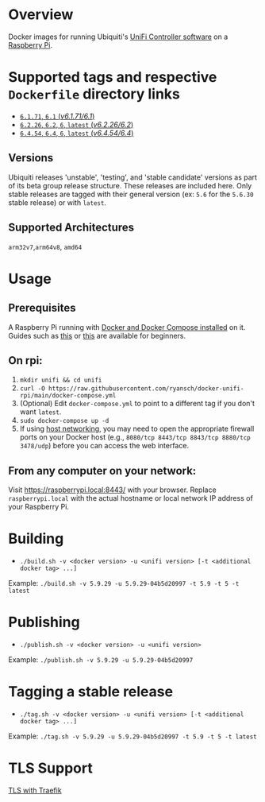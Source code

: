 # Overview

Docker images for running Ubiquiti's [UniFi Controller software](https://www.ubnt.com/download/unifi/) on a [Raspberry Pi](https://www.raspberrypi.org/).

# Supported tags and respective `Dockerfile` directory links

- [`6.1.71`, `6.1` (*v6.1.71/6.1*)](https://github.com/ryansch/docker-unifi-rpi/blob/v6.1.71/6.1)
- [`6.2.26`, `6.2`, `6`, `latest` (*v6.2.26/6.2*)](https://github.com/ryansch/docker-unifi-rpi/blob/v6.2.26/6.2)
- [`6.4.54`, `6.4`, `6`, `latest` (*v6.4.54/6.4*)](https://github.com/ryansch/docker-unifi-rpi/blob/v6.4.54/6.4)

## Versions
Ubiquiti releases 'unstable', 'testing', and 'stable candidate' versions as part of its beta group release structure.  These releases are included here.  Only stable releases are tagged with their general version (ex: `5.6` for the `5.6.30` stable release) or with `latest`.

## Supported Architectures
`arm32v7`,`arm64v8`, `amd64`

# Usage

## Prerequisites

A Raspberry Pi running with [Docker and Docker Compose installed](https://docs.docker.com/engine/installation/linux/docker-ce/debian/#install-using-the-convenience-script) on it. Guides such as [this](https://blog.alexellis.io/getting-started-with-docker-on-raspberry-pi/) or [this](https://blog.hypriot.com/getting-started-with-docker-and-mac-on-the-raspberry-pi/) are available for beginners.

## On rpi:

1. `mkdir unifi && cd unifi`
2. `curl -O https://raw.githubusercontent.com/ryansch/docker-unifi-rpi/main/docker-compose.yml`
3. (Optional) Edit `docker-compose.yml` to point to a different tag if you don't want `latest`.
4. `sudo docker-compose up -d`
5. If using [host networking](https://docs.docker.com/network/host/), you may need to open the appropriate firewall ports on your Docker host (e.g., `8080/tcp 8443/tcp 8843/tcp 8880/tcp 3478/udp`) before you can access the web interface.

## From any computer on your network:

Visit https://raspberrypi.local:8443/ with your browser. Replace `raspberrypi.local` with the actual hostname or local network IP address of your Raspberry Pi.

# Building
- `./build.sh -v <docker version> -u <unifi version> [-t <additional docker tag> ...]`

Example: `./build.sh -v 5.9.29 -u 5.9.29-04b5d20997 -t 5.9 -t 5 -t latest`

# Publishing
- `./publish.sh -v <docker version> -u <unifi version>`

Example: `./publish.sh -v 5.9.29 -u 5.9.29-04b5d20997`

# Tagging a stable release
- `./tag.sh -v <docker version> -u <unifi version> [-t <additional docker tag> ...]`

Example: `./tag.sh -v 5.9.29 -u 5.9.29-04b5d20997 -t 5.9 -t 5 -t latest`


# TLS Support
[TLS with Traefik](https://github.com/ryansch/docker-unifi-rpi/wiki/TLS-with-Traefik)
